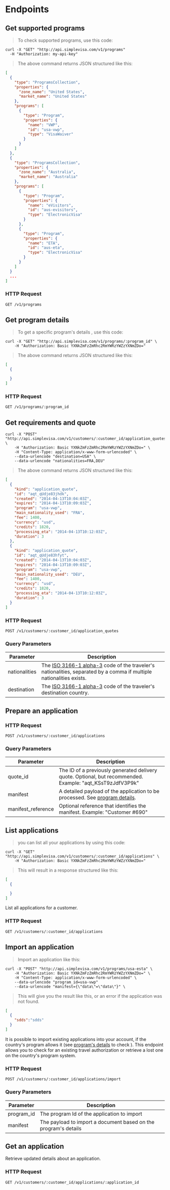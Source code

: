 # Endpoints

## Get supported programs

> To check supported programs, use this code:

```shell
curl -X "GET" "http://api.simplevisa.com/v1/programs"
  -H "Authorization: my-api-key"
```

> The above command returns JSON structured like this:

```json
[
  {
    "type": "ProgramsCollection",
    "properties": {
      "zone_name": "United States",
      "market_name": "United States"
    },
    "programs": [
      {
        "type": "Program",
        "properties": {
          "name": "VWP",
          "id": "usa-vwp",
          "type": "VisaWaiver"
        }
      }
    ]
  },
  {
    "type": "ProgramsCollection",
    "properties": {
      "zone_name": "Australia",
      "market_name": "Australia"
    },
    "programs": [
      {
        "type": "Program",
        "properties": {
          "name": "eVisitors",
          "id": "aus-evisitors",
          "type": "ElectronicVisa"
        }
      },
      {
        "type": "Program",
        "properties": {
          "name": "ETA",
          "id": "aus-eta",
          "type": "ElectronicVisa"
        }
      }
    ]
  }
  ...
]
```

### HTTP Request
`GET /v1/programs`

## Get program details

> To get a specific program's details , use this code:

```shell
curl -X "GET" "http://api.simplevisa.com/v1/programs/:program_id" \
	-H "Authorization: Basic YXNkZmFzZmRhc2RmYWRzYWZzYXNmZDo="
```
> The above command returns JSON structured like this:

```json
[
  {

  }
]
```

### HTTP Request
`GET /v1/programs/:program_id`

## Get requirements and quote

```shell
curl -X "POST" "http://api.simplevisa.com/v1/customers/:customer_id/application_quotes" \
	-H "Authorization: Basic YXNkZmFzZmRhc2RmYWRzYWZzYXNmZDo=" \
	-H "Content-Type: application/x-www-form-urlencoded" \
	--data-urlencode "destination=USA" \
	--data-urlencode "nationalities=FRA,DEU"
```

> The above command returns JSON structured like this:

```json
[
  {
    "kind": "application_quote",
    "id": "aqt_qUdje83jhdk",
    "created": "2014-04-13T10:04:03Z",
    "expires": "2014-04-13T10:09:03Z",
    "program": "usa-vwp",
    "main_nationality_used": "FRA",
    "fee": 1400,
    "currency": "usd",
    "credits": 1820,
    "processing_eta": "2014-04-13T10:12:03Z",
    "duration": 3
  },
  {
    "kind": "application_quote",
    "id": "aqt_qUdje83hfyt",
    "created": "2014-04-13T10:04:03Z",
    "expires": "2014-04-13T10:09:03Z",
    "program": "usa-vwp",
    "main_nationality_used": "DEU",
    "fee": 1400,
    "currency": "usd",
    "credits": 1820,
    "processing_eta": "2014-04-13T10:12:03Z",
    "duration": 3
  }
]
```

### HTTP Request
`POST /v1/customers/:customer_id/application_quotes`

### Query Parameters

Parameter     | Description
------------- | -----------------------------------------------------
nationalities | The [ISO 3166-1 alpha-3](https://en.wikipedia.org/wiki/ISO_3166-1_alpha-3) code of the traveler's nationalities, separated by a comma if multiple nationalities exists.
destination | The [ISO 3166-1 alpha-3](https://en.wikipedia.org/wiki/ISO_3166-1_alpha-3) code of the traveler's destination country.

## Prepare an application

### HTTP Request
`POST /v1/customers/:customer_id/applications`

### Query Parameters

Parameter     | Description
------------- | -----------------------------------------------------
quote_id | The ID of a previously generated delivery quote. Optional, but recommended. Example: "aqt_KSsT9zJdfV3P9k"
manifest | A detailed payload of the application to be processed. See [program details](#get-program-details).
manifest_reference | Optional reference that identifies the manifest. Example: "Customer #690"

## List applications
> you can list all your applications by using this code:

```shell
curl -X "GET" "http://api.simplevisa.com/v1/customers/:customer_id/applications" \
	-H "Authorization: Basic YXNkZmFzZmRhc2RmYWRzYWZzYXNmZDo="
```

> This will result in a response structured like this:

```json
[
  {

  }
]
```
List all applications for a customer.

### HTTP Request
`GET /v1/customers/:customer_id/applications`

## Import an application

> Import an application like this:

```shell
curl -X "POST" "http://api.simplevisa.com/v1/programs/usa-esta" \
	-H "Authorization: Basic YXNkZmFzZmRhc2RmYWRzYWZzYXNmZDo=" \
	-H "Content-Type: application/x-www-form-urlencoded" \
    --data-urlencode "program_id=usa-vwp"
  	--data-urlencode "manifest={\"data\"=\"data\"}" \
```

> This will give you the result like this, or an error if the application was not found.

```json
[
  {
    "sdds":"sdds"
  }
]
```

It is possible to import existing applications into your account, if the country's program allows it (see [program's details](#get-program-details) to check ). This endpoint allows you to check for an existing travel authorization or retrieve a lost one on the country's program system.

### HTTP Request
`POST /v1/customers/:customer_id/applications/import`

### Query Parameters

Parameter     | Description
------------- | -----------------------------------------------------
program_id | The program Id of the application to import
manifest | The payload to import a document based on the program's details

## Get an application

Retrieve updated details about an application.

### HTTP Request
`GET /v1/customers/:customer_id/applications/:application_id`
